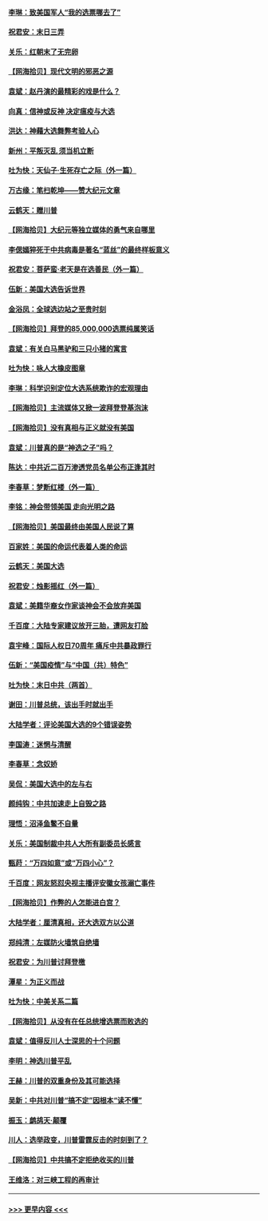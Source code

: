#### [李琳：致美国军人“我的选票哪去了”](../pages/nsc993/n12635351.md?t=12211951) 
#### [祝君安：末日三弄](../pages/nsc993/n12635324.md?t=12211951) 
#### [关乐：红朝末了无完卵](../pages/nsc993/n12635315.md?t=12211951) 
#### [【网海拾贝】现代文明的邪恶之源](../pages/nsc993/n12634425.md?t=12211951) 
#### [袁斌：赵丹演的最精彩的戏是什么？](../pages/nsc993/n12633316.md?t=12211951) 
#### [向真：信神或反神 决定瘟疫与大选](../pages/nsc993/n12632710.md?t=12211951) 
#### [洪达：神藉大选舞弊考验人心](../pages/nsc993/n12631962.md?t=12211951) 
#### [新州：平叛灭乱  须当机立断](../pages/nsc993/n12631946.md?t=12211951) 
#### [吐为快：天仙子‧生死存亡之际（外一篇）](../pages/nsc993/n12631927.md?t=12211951) 
#### [万古缘：笔扫乾坤——赞大纪元文章](../pages/nsc993/n12631922.md?t=12211951) 
#### [云鹤天：赠川普](../pages/nsc993/n12631823.md?t=12211951) 
#### [【网海拾贝】大纪元等独立媒体的勇气来自哪里](../pages/nsc993/n12629961.md?t=12211951) 
#### [李偲嫣猝死于中共病毒是著名“蓝丝”的最终样板意义](../pages/nsc993/n12628812.md?t=12211951) 
#### [祝君安：菩萨蛮·老天是在选善民（外一篇）](../pages/nsc993/n12628793.md?t=12211951) 
#### [伍新：美国大选告诉世界](../pages/nsc993/n12628768.md?t=12211951) 
#### [金浴凤：全球选边站之至贵时刻](../pages/nsc993/n12627318.md?t=12211951) 
#### [【网海拾贝】拜登的85,000,000选票纯属笑话](../pages/nsc993/n12626569.md?t=12211951) 
#### [袁斌：有关白马黑驴和三只小猪的寓言](../pages/nsc993/n12626198.md?t=12211951) 
#### [吐为快：咏人大橡皮图章](../pages/nsc993/n12624470.md?t=12211951) 
#### [李琳：科学识别定位大选系统欺诈的宏观理由](../pages/nsc993/n12624340.md?t=12211951) 
#### [【网海拾贝】主流媒体又掀一波拜登登基泡沫](../pages/nsc993/n12624000.md?t=12211951) 
#### [【网海拾贝】没有真相与正义就没有美国](../pages/nsc993/n12621885.md?t=12211951) 
#### [袁斌：川普真的是“神选之子”吗？](../pages/nsc993/n12621749.md?t=12211951) 
#### [陈达：中共近二百万渗透党员名单公布正逢其时](../pages/nsc993/n12620870.md?t=12211951) 
#### [李春草：梦断红楼（外一篇）](../pages/nsc993/n12619122.md?t=12211951) 
#### [李铭：神会带领美国 走向光明之路](../pages/nsc993/n12618584.md?t=12211951) 
#### [【网海拾贝】美国最终由美国人民说了算](../pages/nsc993/n12617255.md?t=12211951) 
#### [百家姓：美国的命运代表着人类的命运](../pages/nsc993/n12615838.md?t=12211951) 
#### [云鹤天：美国大选](../pages/nsc993/n12615994.md?t=12211951) 
#### [祝君安：烛影摇红（外一篇）](../pages/nsc993/n12615975.md?t=12211951) 
#### [袁斌：美籍华裔女作家谈神会不会放弃美国](../pages/nsc993/n12615263.md?t=12211951) 
#### [千百度：大陆专家建议放开三胎，遭网友打脸](../pages/nsc993/n12614456.md?t=12211951) 
#### [袁宇峰：国际人权日70周年 痛斥中共暴政罪行](../pages/nsc993/n12611965.md?t=12211951) 
#### [伍新：“美国疫情”与“中国（共）特色”](../pages/nsc993/n12611463.md?t=12211951) 
#### [吐为快：末日中共（两首）](../pages/nsc993/n12611461.md?t=12211951) 
#### [谢田：川普总统，该出手时就出手](../pages/nsc993/n12610905.md?t=12211951) 
#### [大陆学者：评论美国大选的9个错误姿势](../pages/nsc993/n12609586.md?t=12211951) 
#### [李国涛：迷惘与清醒](../pages/nsc993/n12607532.md?t=12211951) 
#### [李春草：念奴娇](../pages/nsc993/n12607083.md?t=12211951) 
#### [吴侃：美国大选中的左与右](../pages/nsc993/n12607054.md?t=12211951) 
#### [颜纯钩：中共加速走上自毁之路](../pages/nsc993/n12606473.md?t=12211951) 
#### [理悟：沼泽鱼鳖不自量](../pages/nsc993/n12606454.md?t=12211951) 
#### [关乐：美国制裁中共人大所有副委员长感言](../pages/nsc993/n12606442.md?t=12211951) 
#### [甄莳：“万四如意”或“万四小心”？](../pages/nsc993/n12606091.md?t=12211951) 
#### [千百度：网友怒怼央视主播评安徽女孩溺亡事件](../pages/nsc993/n12605370.md?t=12211951) 
#### [【网海拾贝】作弊的人怎能进白宫？](../pages/nsc993/n12603546.md?t=12211951) 
#### [大陆学者：厘清真相，还大选双方以公道](../pages/nsc993/n12603475.md?t=12211951) 
#### [郑纯清：左媒防火墙筑自绝墙](../pages/nsc993/n12602226.md?t=12211951) 
#### [祝君安：为川普讨拜登檄](../pages/nsc993/n12602199.md?t=12211951) 
#### [潭星：为正义而战](../pages/nsc993/n12600926.md?t=12211951) 
#### [吐为快：中美关系二篇](../pages/nsc993/n12600908.md?t=12211951) 
#### [【网海拾贝】从没有在任总统增选票而败选的](../pages/nsc993/n12600435.md?t=12211951) 
#### [袁斌：值得反川人士深思的十个问题](../pages/nsc993/n12600332.md?t=12211951) 
#### [李明：神选川普平乱](../pages/nsc993/n12599751.md?t=12211951) 
#### [王赫：川普的双重身份及其可能选择](../pages/nsc993/n12599723.md?t=12211951) 
#### [吴新：中共对川普“搞不定”因根本“读不懂”](../pages/nsc993/n12599502.md?t=12211951) 
#### [振玉：鹧鸪天‧颠覆](../pages/nsc993/n12599494.md?t=12211951) 
#### [川人：选举政变，川普雷霆反击的时刻到了？](../pages/nsc993/n12599291.md?t=12211951) 
#### [【网海拾贝】中共搞不定拒绝收买的川普](../pages/nsc993/n12598955.md?t=12211951) 
#### [王维洛：对三峡工程的再审计](../pages/nsc993/n12598436.md?t=12211951) 

----
#### [ >>> 更早内容 <<< ](../indexes/nsc993-earlier.md)
